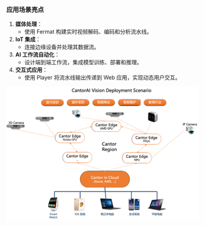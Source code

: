 ### **应用场景亮点**

1. **媒体处理**：
   - 使用 Fermat 构建实时视频解码、编码和分析流水线。
2. **IoT 集成**：
   - 连接边缘设备并处理其数据流。
3. **AI 工作流自动化**：
   - 设计端到端工作流，集成模型训练、部署和推理。
4. **交互式应用**：
   - 使用 Player 将流水线输出传递到 Web 应用，实现动态用户交互。

![image-20250415192546105](/images/video-deployment-scenario.png)